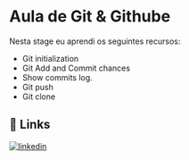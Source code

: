 
# Aula de Git & Githube

Nesta stage eu aprendi os seguintes recursos:





- Git initialization
- Git Add and Commit chances
- Show commits log.
- Git push
- Git clone




## 🔗 Links
[![linkedin](https://img.shields.io/badge/linkedin-0A66C2?style=for-the-badge&logo=linkedin&logoColor=white)](https://www.linkedin.com/in/jef-maeda-9a71bb268/)


